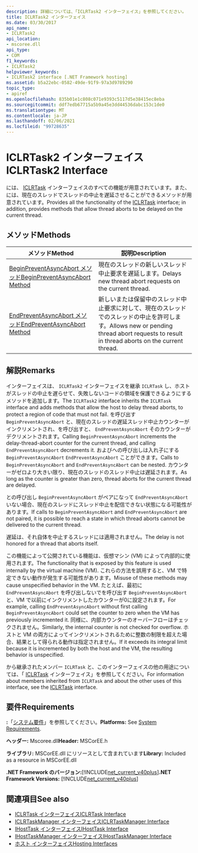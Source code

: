 ```yaml
---
description: 詳細については、「ICLRTask2 インターフェイス」を参照してください。
title: ICLRTask2 インターフェイス
ms.date: 03/30/2017
api_name:
- ICLRTask2
api_location:
- mscoree.dll
api_type:
- COM
f1_keywords:
- ICLRTask2
helpviewer_keywords:
- ICLRTask2 interface [.NET Framework hosting]
ms.assetid: b5a22ebc-0582-49de-91f9-97a3d9789290
topic_type:
- apiref
ms.openlocfilehash: 835b01e1c808c071e9393c5117d5e38415ec8eba
ms.sourcegitcommit: ddf7edb67715a5b9a45e3dd44536dabc153c1de0
ms.translationtype: MT
ms.contentlocale: ja-JP
ms.lasthandoff: 02/06/2021
ms.locfileid: "99728635"
---
```

# <a name="iclrtask2-interface"></a><span data-ttu-id="2c2ff-103">ICLRTask2 インターフェイス</span><span class="sxs-lookup"><span data-stu-id="2c2ff-103">ICLRTask2 Interface</span></span>

<span data-ttu-id="2c2ff-104">には、 [ICLRTask](iclrtask-interface.md) インターフェイスのすべての機能が用意されています。また、には、現在のスレッドでスレッドの中止を遅延させることができるメソッドが用意されています。</span><span class="sxs-lookup"><span data-stu-id="2c2ff-104">Provides all the functionality of the [ICLRTask](iclrtask-interface.md) interface; in addition, provides methods that allow thread aborts to be delayed on the current thread.</span></span>  
  
## <a name="methods"></a><span data-ttu-id="2c2ff-105">メソッド</span><span class="sxs-lookup"><span data-stu-id="2c2ff-105">Methods</span></span>  
  
|<span data-ttu-id="2c2ff-106">メソッド</span><span class="sxs-lookup"><span data-stu-id="2c2ff-106">Method</span></span>|<span data-ttu-id="2c2ff-107">説明</span><span class="sxs-lookup"><span data-stu-id="2c2ff-107">Description</span></span>|  
|------------|-----------------|  
|[<span data-ttu-id="2c2ff-108">BeginPreventAsyncAbort メソッド</span><span class="sxs-lookup"><span data-stu-id="2c2ff-108">BeginPreventAsyncAbort Method</span></span>](iclrtask2-beginpreventasyncabort-method.md)|<span data-ttu-id="2c2ff-109">現在のスレッドの新しいスレッド中止要求を遅延します。</span><span class="sxs-lookup"><span data-stu-id="2c2ff-109">Delays new thread abort requests on the current thread.</span></span>|  
|[<span data-ttu-id="2c2ff-110">EndPreventAsyncAbort メソッド</span><span class="sxs-lookup"><span data-stu-id="2c2ff-110">EndPreventAsyncAbort Method</span></span>](iclrtask2-endpreventasyncabort-method.md)|<span data-ttu-id="2c2ff-111">新しいまたは保留中のスレッド中止要求に対して、現在のスレッドでのスレッドの中止を許可します。</span><span class="sxs-lookup"><span data-stu-id="2c2ff-111">Allows new or pending thread abort requests to result in thread aborts on the current thread.</span></span>|  
  
## <a name="remarks"></a><span data-ttu-id="2c2ff-112">解説</span><span class="sxs-lookup"><span data-stu-id="2c2ff-112">Remarks</span></span>  

 <span data-ttu-id="2c2ff-113">インターフェイスは、 `ICLRTask2` インターフェイスを継承 `ICLRTask` し、ホストがスレッドの中止を遅らせて、失敗しないコードの領域を保護できるようにするメソッドを追加します。</span><span class="sxs-lookup"><span data-stu-id="2c2ff-113">The `ICLRTask2` interface inherits the `ICLRTask` interface and adds methods that allow the host to delay thread aborts, to protect a region of code that must not fail.</span></span> <span data-ttu-id="2c2ff-114">を呼び出す `BeginPreventAsyncAbort` と、現在のスレッドの遅延スレッド中止カウンターがインクリメントされ、を呼び出すと、 `EndPreventAsyncAbort` そのカウンターがデクリメントされます。</span><span class="sxs-lookup"><span data-stu-id="2c2ff-114">Calling `BeginPreventAsyncAbort` increments the delay-thread-abort counter for the current thread, and calling `EndPreventAsyncAbort` decrements it.</span></span> <span data-ttu-id="2c2ff-115">およびへの呼び出しは入れ子にする `BeginPreventAsyncAbort` `EndPreventAsyncAbort` ことができます。</span><span class="sxs-lookup"><span data-stu-id="2c2ff-115">Calls to `BeginPreventAsyncAbort` and `EndPreventAsyncAbort` can be nested.</span></span> <span data-ttu-id="2c2ff-116">カウンターがゼロより大きい限り、現在のスレッドのスレッド中止は遅延されます。</span><span class="sxs-lookup"><span data-stu-id="2c2ff-116">As long as the counter is greater than zero, thread aborts for the current thread are delayed.</span></span>  
  
 <span data-ttu-id="2c2ff-117">との呼び出し `BeginPreventAsyncAbort` がペアになって `EndPreventAsyncAbort` いない場合、現在のスレッドにスレッド中止を配信できない状態になる可能性があります。</span><span class="sxs-lookup"><span data-stu-id="2c2ff-117">If calls to `BeginPreventAsyncAbort` and `EndPreventAsyncAbort` are not paired, it is possible to reach a state in which thread aborts cannot be delivered to the current thread.</span></span>  
  
 <span data-ttu-id="2c2ff-118">遅延は、それ自体を中止するスレッドには適用されません。</span><span class="sxs-lookup"><span data-stu-id="2c2ff-118">The delay is not honored for a thread that aborts itself.</span></span>  
  
 <span data-ttu-id="2c2ff-119">この機能によって公開されている機能は、仮想マシン (VM) によって内部的に使用されます。</span><span class="sxs-lookup"><span data-stu-id="2c2ff-119">The functionality that is exposed by this feature is used internally by the virtual machine (VM).</span></span> <span data-ttu-id="2c2ff-120">これらの方法を誤用すると、VM で特定できない動作が発生する可能性があります。</span><span class="sxs-lookup"><span data-stu-id="2c2ff-120">Misuse of these methods may cause unspecified behavior in the VM.</span></span> <span data-ttu-id="2c2ff-121">たとえば、最初に `EndPreventAsyncAbort` を呼び出しないでを呼び出す `BeginPreventAsyncAbort` と、VM で以前にインクリメントしたカウンターが0に設定されます。</span><span class="sxs-lookup"><span data-stu-id="2c2ff-121">For example, calling `EndPreventAsyncAbort` without first calling `BeginPreventAsyncAbort` could set the counter to zero when the VM has previously incremented it.</span></span> <span data-ttu-id="2c2ff-122">同様に、内部カウンターのオーバーフローはチェックされません。</span><span class="sxs-lookup"><span data-stu-id="2c2ff-122">Similarly, the internal counter is not checked for overflow.</span></span> <span data-ttu-id="2c2ff-123">ホストと VM の両方によってインクリメントされるために整数の制限を超えた場合、結果として得られる動作は指定されません。</span><span class="sxs-lookup"><span data-stu-id="2c2ff-123">If it exceeds its integral limit because it is incremented by both the host and the VM, the resulting behavior is unspecified.</span></span>  
  
 <span data-ttu-id="2c2ff-124">から継承されたメンバー `ICLRTask` と、このインターフェイスの他の用途については、「 [ICLRTask](iclrtask-interface.md) インターフェイス」を参照してください。</span><span class="sxs-lookup"><span data-stu-id="2c2ff-124">For information about members inherited from `ICLRTask` and about the other uses of this interface, see the [ICLRTask](iclrtask-interface.md) interface.</span></span>  
  
## <a name="requirements"></a><span data-ttu-id="2c2ff-125">要件</span><span class="sxs-lookup"><span data-stu-id="2c2ff-125">Requirements</span></span>  

 <span data-ttu-id="2c2ff-126">**:**「[システム要件](../../get-started/system-requirements.md)」を参照してください。</span><span class="sxs-lookup"><span data-stu-id="2c2ff-126">**Platforms:** See [System Requirements](../../get-started/system-requirements.md).</span></span>  
  
 <span data-ttu-id="2c2ff-127">**ヘッダー:** Mscoree.dll</span><span class="sxs-lookup"><span data-stu-id="2c2ff-127">**Header:** MSCorEE.h</span></span>  
  
 <span data-ttu-id="2c2ff-128">**ライブラリ:** MSCorEE.dll にリソースとして含まれています</span><span class="sxs-lookup"><span data-stu-id="2c2ff-128">**Library:** Included as a resource in MSCorEE.dll</span></span>  
  
 <span data-ttu-id="2c2ff-129">**.NET Framework のバージョン:**[!INCLUDE[net_current_v40plus](../../../../includes/net-current-v40plus-md.md)]</span><span class="sxs-lookup"><span data-stu-id="2c2ff-129">**.NET Framework Versions:** [!INCLUDE[net_current_v40plus](../../../../includes/net-current-v40plus-md.md)]</span></span>  
  
## <a name="see-also"></a><span data-ttu-id="2c2ff-130">関連項目</span><span class="sxs-lookup"><span data-stu-id="2c2ff-130">See also</span></span>

- [<span data-ttu-id="2c2ff-131">ICLRTask インターフェイス</span><span class="sxs-lookup"><span data-stu-id="2c2ff-131">ICLRTask Interface</span></span>](iclrtask-interface.md)
- [<span data-ttu-id="2c2ff-132">ICLRTaskManager インターフェイス</span><span class="sxs-lookup"><span data-stu-id="2c2ff-132">ICLRTaskManager Interface</span></span>](iclrtaskmanager-interface.md)
- [<span data-ttu-id="2c2ff-133">IHostTask インターフェイス</span><span class="sxs-lookup"><span data-stu-id="2c2ff-133">IHostTask Interface</span></span>](ihosttask-interface.md)
- [<span data-ttu-id="2c2ff-134">IHostTaskManager インターフェイス</span><span class="sxs-lookup"><span data-stu-id="2c2ff-134">IHostTaskManager Interface</span></span>](ihosttaskmanager-interface.md)
- [<span data-ttu-id="2c2ff-135">ホスト インターフェイス</span><span class="sxs-lookup"><span data-stu-id="2c2ff-135">Hosting Interfaces</span></span>](hosting-interfaces.md)
